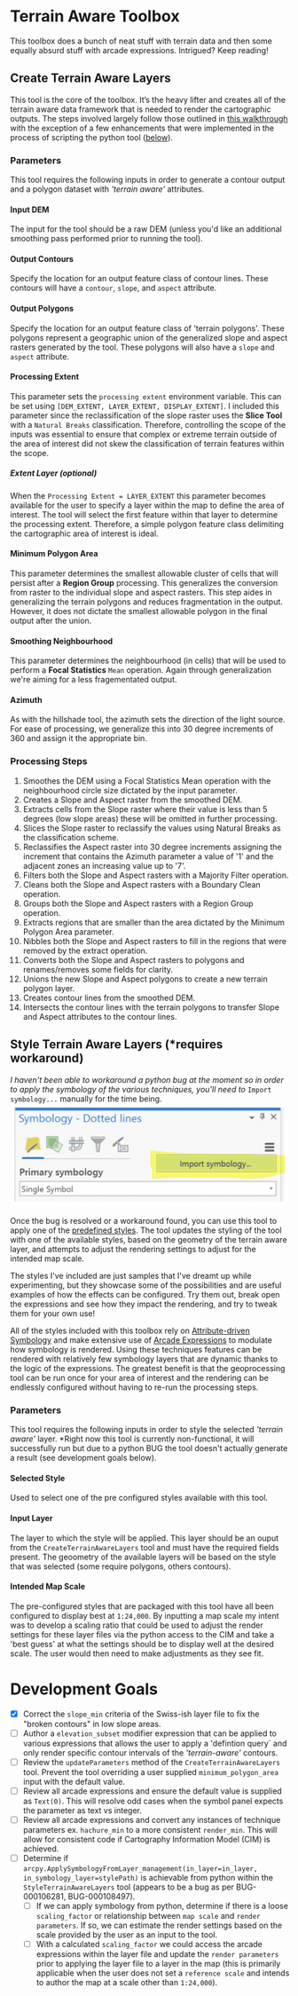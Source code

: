 # Terrain Aware Toolbox
This toolbox does a bunch of neat stuff with terrain data and then some equally absurd stuff with arcade expressions. Intrigued? Keep reading!

## Create Terrain Aware Layers
This tool is the core of the toolbox. It’s the heavy lifter and creates all of the terrain aware data framework that is needed to render the cartographic outputs. The steps involved largely follow those outlined in [this walkthrough](https://warrenrdavison.wixsite.com/maps/post/revisiting-hachure-lines-dynamic-hachure-contours-in-arcgis-pro) with the exception of a few enhancements that were implemented in the process of scripting the python tool ([below](https://github.com/WarrenDz/terrain-aware/tree/main/Toolbox#processing-steps)).

### Parameters
This tool requires the following inputs in order to generate a contour output and a polygon dataset with _'terrain aware'_ attributes.

#### Input DEM
The input for the tool should be a raw DEM (unless you'd like an additional smoothing pass performed prior to running the tool).

#### Output Contours
Specify the location for an output feature class of contour lines. These contours will have a `contour`, `slope`, and `aspect` attribute.

#### Output Polygons
Specify the location for an output feature class of 'terrain polygons'. These polygons represent a geographic union of the generalized slope and aspect rasters generated by the tool. These polygons will also have a `slope` and `aspect` attribute.

#### Processing Extent
This parameter sets the `processing extent` environment variable. This can be set using `[DEM_EXTENT, LAYER_EXTENT, DISPLAY_EXTENT]`. I included this parameter since the reclassification of the slope raster uses the **Slice Tool** with a `Natural Breaks` classification. Therefore, controlling the scope of the inputs was essential to ensure that complex or extreme terrain outside of the area of interest did not skew the classification of terrain features within the scope.

##### Extent Layer (optional)
When the `Processing Extent = LAYER_EXTENT` this parameter becomes available for the user to specify a layer within the map to define the area of interest. The tool will select the first feature within that layer to determine the processing extent. Therefore, a simple polygon feature class delimiting the cartographic area of interest is ideal.

#### Minimum Polygon Area
This parameter determines the smallest allowable cluster of cells that will persist after a **Region Group** processing. This generalizes the conversion from raster to the individual slope and aspect rasters. This step aides in generalizing the terrain polygons and reduces fragmentation in the output. However, it does not dictate the smallest allowable polygon in the final output after the union.

#### Smoothing Neighbourhood
This parameter determines the neighbourhood (in cells) that will be used to perform a **Focal Statistics** `Mean` operation. Again through generalization we're aiming for a less fragementated output.

#### Azimuth
As with the hillshade tool, the azimuth sets the direction of the light source. For ease of processing, we generalize this into 30 degree increments of 360 and assign it the appropriate bin.


### Processing Steps
1.	Smoothes the DEM using a Focal Statistics Mean operation with the neighbourhood circle size dictated by the input parameter.
2.	Creates a Slope and Aspect raster from the smoothed DEM.
3.	Extracts cells from the Slope raster where their value is less than 5 degrees (low slope areas) these will be omitted in further processing.
4.	Slices the Slope raster to reclassify the values using Natural Breaks as the classification scheme.
5.	Reclassifies the Aspect raster into 30 degree increments assigning the increment that contains the Azimuth parameter a value of '1' and the adjacent zones an increasing value up to '7'.
6.	Filters both the Slope and Aspect rasters with a Majority Filter operation.
7.	Cleans both the Slope and Aspect rasters with a Boundary Clean operation.
8.	Groups both the Slope and Aspect rasters with a Region Group operation.
9.	Extracts regions that are smaller than the area dictated by the Minimum Polygon Area parameter.
10.	Nibbles both the Slope and Aspect rasters to fill in the regions that were removed by the extract operation.
11.	Converts both the Slope and Aspect rasters to polygons and renames/removes some fields for clarity.
12.	Unions the new Slope and Aspect polygons to create a new terrain polygon layer.
13.	Creates contour lines from the smoothed DEM.
14.	Intersects the contour lines with the terrain polygons to transfer Slope and Aspect attributes to the contour lines.


## Style Terrain Aware Layers (*requires workaround)
*I haven't been able to workaround a python bug at the moment so in order to apply the symbology of the various techniques, you'll need to* `Import symbology...` manually for the time being.
![Import symbology...](https://github.com/WarrenDz/terrain-aware/blob/main/Images/ImportSymbology.png)

Once the bug is resolved or a workaround found, you can use this tool to apply one of the [predefined styles](https://github.com/WarrenDz/terrain-aware/tree/main/Styles). The tool updates the styling of the tool with one of the available styles, based on the geometry of the terrain aware layer, and attempts to adjust the rendering settings to adjust for the intended map scale.

The styles I've included are just samples that I've dreamt up while experimenting, but they showcase some of the possibilities and are useful examples of how the effects can be configured. Try them out, break open the expressions and see how they impact the rendering, and try to tweak them for your own use!

All of the styles included with this toolbox rely on [Attribute-driven Symbology](https://pro.arcgis.com/en/pro-app/latest/help/mapping/layer-properties/attribute-driven-symbology.htm) and make extensive use of [Arcade Expressions](https://developers.arcgis.com/arcade/) to modulate how symbology is rendered. Using these techniques features can be rendered with relatively few symbology layers that are dynamic thanks to the logic of the expressions. The greatest benefit is that the geoprocessing tool can be run once for your area of interest and the rendering can be endlessly configured without having to re-run the processing steps.

### Parameters
This tool requires the following inputs in order to style the selected _'terrain aware'_ layer. *Right now this tool is currently non-functional, it will successfully run but due to a python BUG the tool doesn't actually generate a result (see development goals below).

#### Selected Style
Used to select one of the pre configured styles available with this tool.

#### Input Layer
The layer to which the style will be applied. This layer should be an ouput from the `CreateTerrainAwareLayers` tool and must have the required fields present. The geoometry of the available layers will be based on the style that was selected (some require polygons, others contours).

#### Intended Map Scale
The pre-configured styles that are packaged with this tool have all been configured to display best at `1:24,000`. By inputting a map scale my intent was to develop a scaling ratio that could be used to adjust the render settings for these layer files via the python access to the CIM and take a 'best guess' at what the settings should be to display well at the desired scale. The user would then need to make adjustments as they see fit.


# Development Goals
- [x] Correct the `slope_min` criteria of the Swiss-ish layer file to fix the "broken contours" in low slope areas.
- [ ] Author a `elevation_subset` modifier expression that can be applied to various expressions that allows the user to apply a 'defintion query` and only render specific contour intervals of the _'terrain-aware'_ contours.
- [ ] Review the `updateParameters` method of the `CreateTerrainAwareLayers` tool. Prevent the tool overriding a user supplied `minimum_polygon_area` input with the default value.
- [ ] Review all arcade expressions and ensure the default value is supplied as `Text(0)`. This will resolve odd cases when the symbol panel expects the parameter as text vs integer.
- [ ] Review all arcade expressions and convert any instances of technique parameters ex. `hachure_min` to a more consistent `render_min`. This will allow for consistent code if Cartography Information Model (CIM) is achieved.
- [ ] Determine if `arcpy.ApplySymbologyFromLayer_management(in_layer=in_layer, in_symbology_layer=stylePath)` is achievable from python within the `StyleTerrainAwareLayers` tool (appears to be a bug as per BUG-000106281, BUG-000108497).
  - [ ] If we can apply symbology from python, determine if there is a loose `scaling_factor` or relationship between `map scale` and `render parameters`. If so, we can estimate the render settings based on the scale provided by the user as an input to the tool.
  - [ ] With a calculated `scaling_factor` we could access the arcade expressions within the layer file and update the `render parameters` prior to applying the layer file to a layer in the map (this is primarily applicable when the user does not set a `reference scale` and intends to author the map at a scale other than `1:24,000`).
